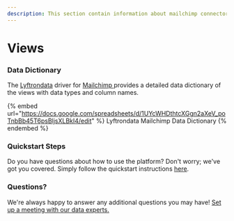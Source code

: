 ```yaml
---
description: This section contain information about mailchimp connector views information
---
```


# Views

### Data Dictionary

The [Lyftrondata](https://www.lyftrondata.com/) driver for [Mailchimp](https://www.lyftrondata.com/integration/marketing-analytics/mailchimp//)[ ](https://www.lyftrondata.com/integration/mailchimp/)provides a detailed data dictionary of the views with data types and column names.

{% embed url="https://docs.google.com/spreadsheets/d/1UYcWHDthtcXGgn2aXeV_poTnbBb45T6psBljsXLBkI4/edit" %}
Lyftrondata Mailchimp Data Dictionary
{% endembed %}

### Quickstart Steps

Do you have questions about how to use the platform? Don't worry; we've got you covered. Simply follow the quickstart instructions [here](../README.md).

### Questions? <a href="#questions" id="questions"></a>

We're always happy to answer any additional questions you may have! [Set up a meeting with our data experts.](https://www.lyftrondata.com/book-a-meeting/)


